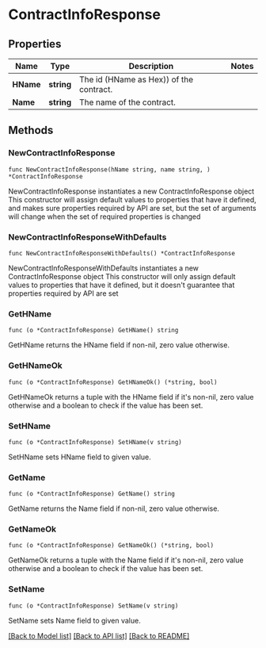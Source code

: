 # ContractInfoResponse

## Properties

Name | Type | Description | Notes
------------ | ------------- | ------------- | -------------
**HName** | **string** | The id (HName as Hex)) of the contract. | 
**Name** | **string** | The name of the contract. | 

## Methods

### NewContractInfoResponse

`func NewContractInfoResponse(hName string, name string, ) *ContractInfoResponse`

NewContractInfoResponse instantiates a new ContractInfoResponse object
This constructor will assign default values to properties that have it defined,
and makes sure properties required by API are set, but the set of arguments
will change when the set of required properties is changed

### NewContractInfoResponseWithDefaults

`func NewContractInfoResponseWithDefaults() *ContractInfoResponse`

NewContractInfoResponseWithDefaults instantiates a new ContractInfoResponse object
This constructor will only assign default values to properties that have it defined,
but it doesn't guarantee that properties required by API are set

### GetHName

`func (o *ContractInfoResponse) GetHName() string`

GetHName returns the HName field if non-nil, zero value otherwise.

### GetHNameOk

`func (o *ContractInfoResponse) GetHNameOk() (*string, bool)`

GetHNameOk returns a tuple with the HName field if it's non-nil, zero value otherwise
and a boolean to check if the value has been set.

### SetHName

`func (o *ContractInfoResponse) SetHName(v string)`

SetHName sets HName field to given value.


### GetName

`func (o *ContractInfoResponse) GetName() string`

GetName returns the Name field if non-nil, zero value otherwise.

### GetNameOk

`func (o *ContractInfoResponse) GetNameOk() (*string, bool)`

GetNameOk returns a tuple with the Name field if it's non-nil, zero value otherwise
and a boolean to check if the value has been set.

### SetName

`func (o *ContractInfoResponse) SetName(v string)`

SetName sets Name field to given value.



[[Back to Model list]](../README.md#documentation-for-models) [[Back to API list]](../README.md#documentation-for-api-endpoints) [[Back to README]](../README.md)


